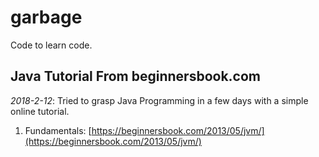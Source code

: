 # garbage

Code to learn code.

## Java Tutorial From beginnersbook.com

*2018-2-12*: Tried to grasp Java Programming in a few days with a simple online tutorial.

1. Fundamentals: [https://beginnersbook.com/2013/05/jvm/](https://beginnersbook.com/2013/05/jvm/)

